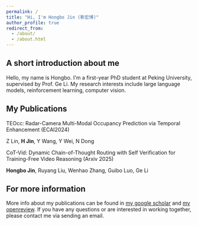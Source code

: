 ```yaml
---
permalink: /
title: "Hi, I'm Hongbo Jin (靳宏博)"
author_profile: true
redirect_from: 
  - /about/
  - /about.html
---
```



A short introduction about me
------
Hello, my name is Hongbo. I'm a first-year PhD student at Peking University, supervised by Prof. Ge Li.
My research interests include large language models, reinforcement learning, computer vision.

My Publications
------
TEOcc: Radar-Camera Multi-Modal Occupancy Prediction via Temporal Enhancement  (ECAI2024)

Z Lin, **H Jin**, Y Wang, Y Wei, N Dong

CoT-Vid: Dynamic Chain-of-Thought Routing with
Self Verification for Training-Free Video Reasoning
(Arxiv 2025)

**Hongbo Jin**, Ruyang Liu, Wenhao Zhang, Guibo Luo, Ge Li


For more information
------
More info about my publications can be found in [my google scholar](https://scholar.google.com/citations?user=mFTks3AAAAAJ&hl=en) and [my openreview](https://openreview.net/profile?id=~Hongbo_Jin1).
If you have any questions or are interested in working together, please contact me via sending an email.
